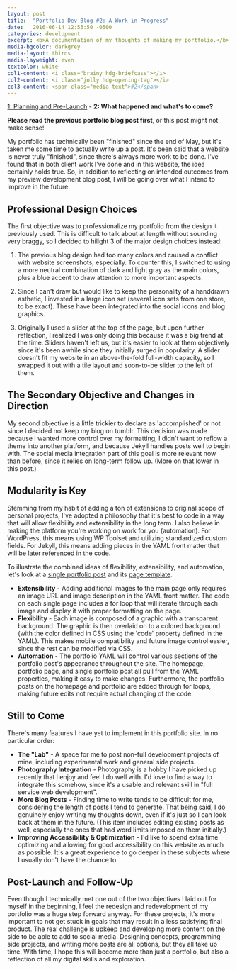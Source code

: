 ```yaml
---
layout: post
title:  "Portfolio Dev Blog #2: A Work in Progress"
date:   2016-06-14 12:53:50 -0500
categories: development
excerpt: <b>A documentation of my thoughts of making my portfolio.</b> - <i>"It's been said that a website is never truly "finished", since there's always more work to be done. I've found that in both client work I've done and in this website, the idea certainly holds true."</i>
media-bgcolor: darkgrey
media-layout: thirds
media-layweight: even
textcolor: white
col1-content: <i class="brainy hdg-briefcase"></i>
col2-content: <i class="jolly hdg-opening-tag"></i>
col3-content: <span class="media-text">#2</span>
---
```

[1: Planning and Pre-Launch](../../../../dev-blog/2016/02/16/blog-development-1.html) - **2: What happened and what's to come?**

**Please read the previous portfolio blog post first**, or this post might not make sense!

My portfolio has technically been "finished" since the end of May, but it's taken me some time to actually write up a post. It's been said that a website is never truly "finished", since there's always more work to be done. I've found that in both client work I've done and in this website, the idea certainly holds true. So, in addition to reflecting on intended outcomes from my preview development blog post, I will be going over what I intend to improve in the future.

## Professional Design Choices
The first objective was to professionalize my portfolio from the design it previously used. This is difficult to talk about at length without sounding very braggy, so I decided to hilight 3 of the major design choices instead:

1. The previous blog design had too many colors and caused a conflict with website screenshots, especially. To counter this, I switched to using a more neutral combination of dark and light gray as the main colors, plus a blue accent to draw attention to more important aspects.

2. Since I can't draw but would like to keep the personality of a handdrawn asthetic, I invested in a large icon set (several icon sets from one store, to be exact). These have been integrated into the social icons and blog graphics.

3. Originally I used a slider at the top of the page, but upon further reflection, I realized I was only doing this because it was a big trend at the time. Sliders haven't left us, but it's easier to look at them objectively since it's been awhile since they initially surged in popularity. A slider doesn't fit my website in an above-the-fold full-width capacity, so I swapped it out with a tile layout and soon-to-be slider to the left of them.

## The Secondary Objective and Changes in Direction
My second objective is a little trickier to declare as 'accomplished' or not since I decided not keep my blog on tumblr. This decision was made because I wanted more control over my formatting, I didn't want to reflow a theme into another platform, and because Jekyll handles posts well to begin with. The social media integration part of this goal is more relevant now than before, since it relies on long-term follow up. (More on that lower in this post.)

## Modularity is Key
Stemming from my habit of adding a ton of extensions to original scope of personal projects, I've adopted a philosophy that it's best to code in a way that will allow flexibility and extensibility in the long term. I also believe in making the platform you're working on work for you (automation). For WordPress, this means using WP Toolset and utilizing standardized custom fields. For Jekyll, this means adding pieces in the YAML front matter that will be later referenced in the code.

To illustrate the combined ideas of flexibility, extensibility, and automation, let's look at a [single portfolio post](https://github.com/emilyeserven/emilyeserven.github.io/blob/master/_portfolio/epm.md) and its [page template](https://github.com/emilyeserven/emilyeserven.github.io/blob/master/_layouts/portfolio.html).

- **Extensibility** - Adding additional images to the main page only requires an image URL and image description in the YAML front matter. The code on each single page includes a for loop that will iterate through each image and display it with proper formatting on the page.
- **Flexibility** - Each image is composed of a graphic with a transparent background. The graphic is then overlaid on to a colored background (with the color defined in CSS using the 'code' property defined in the YAML). This makes mobile compatibility and future image control easier, since the rest can be modified via CSS.
- **Automation** - The portfolio YAML will control various sections of the portfolio post's appearance throughout the site. The homepage, portfolio page, and single portfolio post all pull from the YAML properties, making it easy to make changes. Furthermore, the portfolio posts on the homepage and portfolio are added through for loops, making future edits not require actual changing of the code.

## Still to Come
There's many features I have yet to implement in this portfolio site. In no particular order:

- **The "Lab"** - A space for me to post non-full development projects of mine, including experimental work and general side projects.
- **Photography Integration** - Photography is a hobby I have picked up recently that I enjoy and feel I do well with. I'd love to find a way to integrate this somehow, since it's a usable and relevant skill in "full service web development".
- **More Blog Posts** - Finding time to write tends to be difficult for me, considering the length of posts I tend to generate. That being said, I do genuinely enjoy writing my thoughts down, even if it's just so I can look back at them in the future. (This item includes editing existing posts as well, especially the ones that had word limits imposed on them initially.)
- **Improving Accessibility & Optimization** - I'd like to spend extra time optimizing and allowing for good accessibility on this website as much as possible. It's a great experience to go deeper in these subjects where I usually don't have the chance to.

## Post-Launch and Follow-Up
Even though I technically met one out of the two objectives I laid out for myself in the beginning, I feel the redesign and redevelopment of my portfolio was a huge step forward anyway. For these projects, it's more important to not get stuck in goals that may result in a less satisfying final product. The real challenge is upkeep and developing more content on the side to be able to add to social media. Designing concepts, programming side projects, and writing more posts are all options, but they all take up time. With time, I hope this will become more than just a portfolio, but also a reflection of all my digital skills and exploration.
